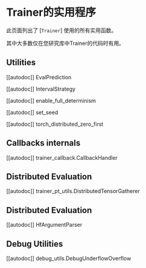 <!--Copyright 2020 The HuggingFace Team. All rights reserved.

Licensed under the Apache License, Version 2.0 (the "License"); you may not use this file except in compliance with
the License. You may obtain a copy of the License at

http://www.apache.org/licenses/LICENSE-2.0

Unless required by applicable law or agreed to in writing, software distributed under the License is distributed on
an "AS IS" BASIS, WITHOUT WARRANTIES OR CONDITIONS OF ANY KIND, either express or implied. See the License for the
specific language governing permissions and limitations under the License.

⚠️ Note that this file is in Markdown but contain specific syntax for our doc-builder (similar to MDX) that may not be
rendered properly in your Markdown viewer.

-->

# Trainer的实用程序

此页面列出了 [`Trainer`] 使用的所有实用函数。

其中大多数仅在您研究库中Trainer的代码时有用。


## Utilities

[[autodoc]] EvalPrediction

[[autodoc]] IntervalStrategy

[[autodoc]] enable_full_determinism

[[autodoc]] set_seed

[[autodoc]] torch_distributed_zero_first

## Callbacks internals

[[autodoc]] trainer_callback.CallbackHandler

## Distributed Evaluation

[[autodoc]] trainer_pt_utils.DistributedTensorGatherer

## Distributed Evaluation

[[autodoc]] HfArgumentParser

## Debug Utilities

[[autodoc]] debug_utils.DebugUnderflowOverflow
